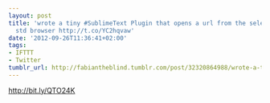 ```yaml
---
layout: post
title: 'wrote a tiny #SublimeText Plugin that opens a url from the selection in the
  std browser http://t.co/YC2hqvaw'
date: '2012-09-26T11:36:41+02:00'
tags:
- IFTTT
- Twitter
tumblr_url: http://fabiantheblind.tumblr.com/post/32320864988/wrote-a-tiny-sublimetext-plugin-that-opens-a-url-from
---
```

http://bit.ly/QTO24K
